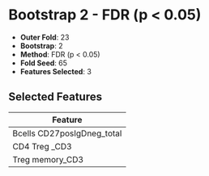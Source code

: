 # Bootstrap 2 - FDR (p < 0.05)

- **Outer Fold**: 23
- **Bootstrap**: 2
- **Method**: FDR (p < 0.05)
- **Fold Seed**: 65
- **Features Selected**: 3

## Selected Features

| Feature |
|---------|
| Bcells CD27posIgDneg_total |
| CD4 Treg _CD3 |
| Treg memory_CD3 |
